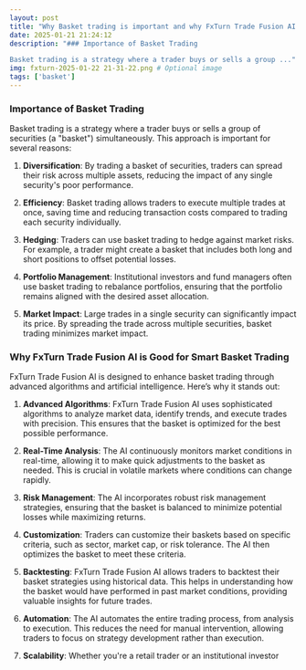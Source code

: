 ```yaml
---
layout: post
title: "Why Basket trading is important and why FxTurn Trade Fusion AI is good?"
date: 2025-01-21 21:24:12 
description: "### Importance of Basket Trading

Basket trading is a strategy where a trader buys or sells a group ..."  # Short description
img: fxturn-2025-01-22 21-31-22.png # Optional image
tags: ['basket']
---
```


### Importance of Basket Trading

Basket trading is a strategy where a trader buys or sells a group of securities (a "basket") simultaneously. This approach is important for several reasons:

1. **Diversification**: By trading a basket of securities, traders can spread their risk across multiple assets, reducing the impact of any single security's poor performance.

2. **Efficiency**: Basket trading allows traders to execute multiple trades at once, saving time and reducing transaction costs compared to trading each security individually.

3. **Hedging**: Traders can use basket trading to hedge against market risks. For example, a trader might create a basket that includes both long and short positions to offset potential losses.

4. **Portfolio Management**: Institutional investors and fund managers often use basket trading to rebalance portfolios, ensuring that the portfolio remains aligned with the desired asset allocation.

5. **Market Impact**: Large trades in a single security can significantly impact its price. By spreading the trade across multiple securities, basket trading minimizes market impact.

### Why FxTurn Trade Fusion AI is Good for Smart Basket Trading

FxTurn Trade Fusion AI is designed to enhance basket trading through advanced algorithms and artificial intelligence. Here’s why it stands out:

1. **Advanced Algorithms**: FxTurn Trade Fusion AI uses sophisticated algorithms to analyze market data, identify trends, and execute trades with precision. This ensures that the basket is optimized for the best possible performance.

2. **Real-Time Analysis**: The AI continuously monitors market conditions in real-time, allowing it to make quick adjustments to the basket as needed. This is crucial in volatile markets where conditions can change rapidly.

3. **Risk Management**: The AI incorporates robust risk management strategies, ensuring that the basket is balanced to minimize potential losses while maximizing returns.

4. **Customization**: Traders can customize their baskets based on specific criteria, such as sector, market cap, or risk tolerance. The AI then optimizes the basket to meet these criteria.

5. **Backtesting**: FxTurn Trade Fusion AI allows traders to backtest their basket strategies using historical data. This helps in understanding how the basket would have performed in past market conditions, providing valuable insights for future trades.

6. **Automation**: The AI automates the entire trading process, from analysis to execution. This reduces the need for manual intervention, allowing traders to focus on strategy development rather than execution.

7. **Scalability**: Whether you're a retail trader or an institutional investor
